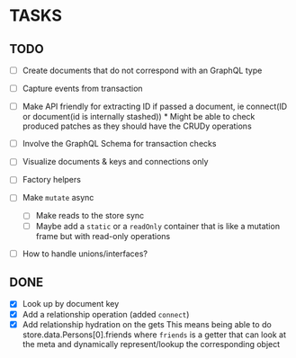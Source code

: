 # TASKS

## TODO

- [ ] Create documents that do not correspond with an GraphQL type
- [ ] Capture events from transaction

- [ ] Make API friendly for extracting ID if passed a document, ie connect(ID or document(id is internally stashed)) \* Might be able to check produced patches as they should have the CRUDy operations
- [ ] Involve the GraphQL Schema for transaction checks
- [ ] Visualize
      documents & keys and connections only
- [ ] Factory helpers
- [ ] Make `mutate` async
  - [ ] Make reads to the store sync
  - [ ] Maybe add a `static` or a `readOnly` container that is like
        a mutation frame but with read-only operations
- [ ] How to handle unions/interfaces?

## DONE

- [x] Look up by document key
- [x] Add a relationship operation (added `connect`)
- [x] Add relationship hydration on the gets
      This means being able to do store.data.Persons[0].friends
      where `friends` is a getter that can look at the meta and dynamically
      represent/lookup the corresponding object
